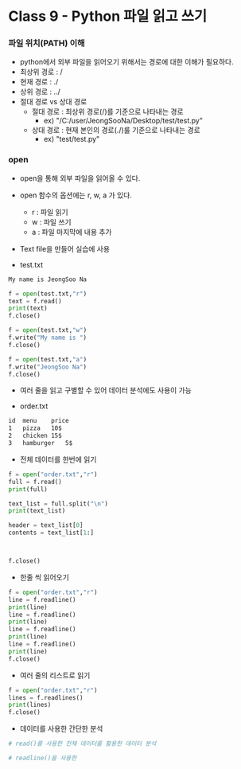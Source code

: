 # Class 9 - Python 파일 읽고 쓰기

### 파일 위치(PATH) 이해
- python에서 외부 파일을 읽어오기 위해서는 경로에 대한 이해가 필요하다.
- 최상위 경로 : /
- 현재 경로 : ./
- 상위 경로 : ../
- 절대 경로 vs 상대 경로
    - 절대 경로 : 최상위 경로(/)를 기준으로 나타내는 경로
        - ex) "/C:/user/JeongSooNa/Desktop/test/test.py"
    - 상대 경로 : 현재 본인의 경로(./)룰 기준으로 나타내는 경로
        - ex) "test/test.py"

### open
- open을 통해 외부 파일을 읽어올 수 있다.

- open 함수의 옵션에는 r, w, a 가 있다.
    - r : 파일 읽기
    - w : 파일 쓰기
    - a : 파일 마지막에 내용 추가

- Text file을 만들어 실습에 사용

- test.txt

```txt
My name is JeongSoo Na
```

```py
f = open(test.txt,"r")
text = f.read()
print(text)
f.close()
```

```py
f = open(test.txt,"w")
f.write("My name is ")
f.close()
```

```py
f = open(test.txt,"a")
f.write("JeongSoo Na")
f.close()
```

- 여러 줄을 읽고 구별할 수 있어 데이터 분석에도 사용이 가능

- order.txt
```txt
id  menu    price
1   pizza   10$
2   chicken 15$
3   hamburger   5$
```

- 전체 데이터를 한번에 읽기

```py
f = open("order.txt","r")
full = f.read()
print(full)

text_list = full.split("\n")
print(text_list)

header = text_list[0]
contents = text_list[1:]



f.close()
```


- 한줄 씩 읽어오기

```py
f = open("order.txt","r")
line = f.readline()
print(line)
line = f.readline()
print(line)
line = f.readline()
print(line)
line = f.readline()
print(line)
f.close()
```

- 여러 줄의 리스트로 읽기

```py
f = open("order.txt","r")
lines = f.readlines()
print(lines)
f.close()
```


- 데이터를 사용한 간단한 분석

```py
# read()를 사용한 전체 데이터를 활용한 데이터 분석

# readline()을 사용한 

```